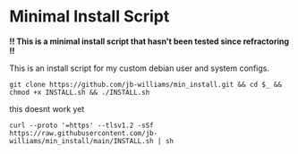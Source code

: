 # Minimal Install Script
**!! This is a minimal install script that hasn't been tested since refractoring !!**

This is an install script for my custom debian user and system configs.
```
git clone https://github.com/jb-williams/min_install.git && cd $_ && chmod +x INSTALL.sh && ./INSTALL.sh

```
this doesnt work yet
```
curl --proto '=https' --tlsv1.2 -sSf https://raw.githubusercontent.com/jb-williams/min_install/main/INSTALL.sh | sh
```


